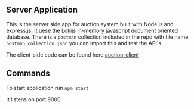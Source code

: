 ## Server Application

This is the server side app for auction system built with Node.js and express.js. It uese the [Lokijs](https://github.com/techfort/LokiJS) in-memory javascript document oriented database. There is a `postman` collection included in the repo with file name `postman_collection.json` you can import this and test the API's. 

The client-side code can be found here [auction-client](https://github.com/swapnilsg/auction-client.git)

## Commands
To start application run `npm start`

It listens on port 9000.

